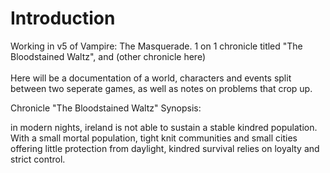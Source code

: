 # Introduction

Working in v5 of Vampire: The Masquerade. 1 on 1 chronicle titled "The Bloodstained Waltz", and (other chronicle here)\
\
Here will be a documentation of a world, characters and events split between two seperate games, as well as notes on problems that crop up.

Chronicle "The Bloodstained Waltz" Synopsis:

in modern nights, ireland is not able to sustain a stable kindred population. With a small mortal population, tight knit communities and small cities offering little protection from daylight, kindred survival relies on loyalty and strict control.&#x20;
